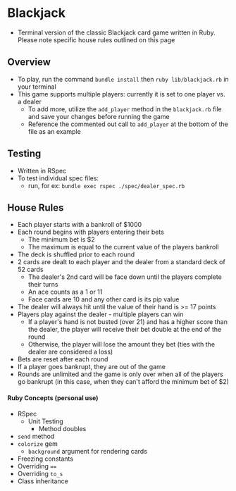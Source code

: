 # Blackjack

- Terminal version of the classic Blackjack card game written in Ruby. Please note specific house rules outlined on this page

## Overview

- To play, run the command `bundle install` then `ruby lib/blackjack.rb` in your terminal
- This game supports multiple players: currently it is set to one player vs. a dealer
  - To add more, utilize the `add_player` method in the `blackjack.rb` file and save your changes before running the game
  - Reference the commented out call to `add_player` at the bottom of the file as an example

## Testing
  - Written in RSpec
  - To test individual spec files:
    - run, for ex: `bundle exec rspec ./spec/dealer_spec.rb`

## House Rules
- Each player starts with a bankroll of $1000
- Each round begins with players entering their bets
  - The minimum bet is $2
  - The maximum is equal to the current value of the players bankroll
- The deck is shuffled prior to each round
- 2 cards are dealt to each player and the dealer from a standard deck of 52 cards
  - The dealer's 2nd card will be face down until the players complete their turns
  - An ace counts as a 1 or 11
  - Face cards are 10 and any other card is its pip value
- The dealer will always hit until the value of their hand is >= 17 points
- Players play against the dealer - multiple players can win
  - If a player's hand is not busted (over 21) and has a higher score than the dealer, the player will receive their bet double at the end of the round
  - Otherwise, the player will lose the amount they bet (ties with the dealer are considered a loss)
- Bets are reset after each round
- If a player goes bankrupt, they are out of the game
- Rounds are unlimited and the game is only over when all of the players go bankrupt (in this case, when they can't afford the minimum bet of $2)

#### Ruby Concepts (personal use)
- RSpec
  - Unit Testing
    - Method doubles
- `send` method
- `colorize` gem
  - `background` argument for rendering cards
- Freezing constants
- Overriding `==`
- Overriding `to_s`
- Class inheritance
